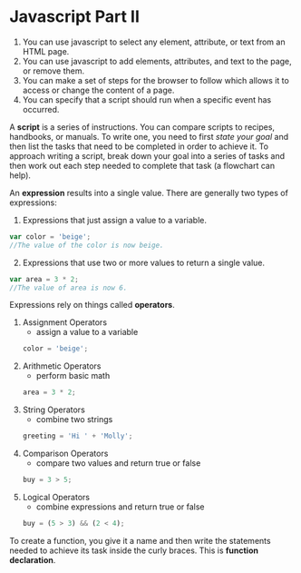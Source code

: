 # Javascript Part II

1. You can use javascript to select any element, attribute, or text from an HTML page.
2. You can use javascript to add elements, attributes, and text to the page, or remove them.
3. You can make a set of steps for the browser to follow which allows it to access or change the content of a page.
4. You can specify that a script should run when a specific event has occurred.

A **script** is a series of instructions. You can compare scripts to recipes, handbooks, or manuals. To write one, you need to first _state your goal_ and then list the tasks that need to be completed in order to achieve it. To approach writing a script, break down your goal into a series of tasks and then work out each step needed to complete that task (a flowchart can help).

An **expression** results into a single value. There are generally two types of expressions:
1. Expressions that just assign a value to a variable.
```javascript
var color = 'beige';
//The value of the color is now beige.
```
2. Expressions that use two or more values to return a single value.
```javascript
var area = 3 * 2;
//The value of area is now 6.
```
Expressions rely on things called **operators**.

1. Assignment Operators
    - assign a value to a variable
    ```javascript
    color = 'beige';
    ```
2. Arithmetic Operators
    - perform basic math
    ```javascript
    area = 3 * 2;
    ```
3. String Operators
    - combine two strings
    ```javascript
    greeting = 'Hi ' + 'Molly';
4. Comparison Operators
    - compare two values and return true or false
    ```javascript
    buy = 3 > 5;
5. Logical Operators
    - combine expressions and return true or false
    ```javascript
    buy = (5 > 3) && (2 < 4);
    ```
To create a function, you give it a name and then write the statements needed to achieve its task inside the curly braces. This is **function declaration**.